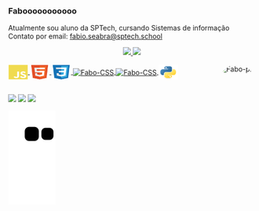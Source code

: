 ### Fabooooooooooo

Atualmente sou aluno da SPTech, cursando Sistemas de informação
<br>Contato por email: fabio.seabra@sptech.school

<div align="center">
  <a href="https://github.com/faboSPTech">
  <img height="180em" src="https://github-readme-stats.vercel.app/api?username=faboSPTech&show_icons=true&theme=dracula&include_all_commits=true&count_private=true"/>
  <img height="180em" src="https://github-readme-stats.vercel.app/api/top-langs/?username=faboSPTech&layout=compact&langs_count=7&theme=dracula"/>
</div>
 
 <div style="display: inline_block"><br>
  <img align="center" alt="Fabo-JS" height="30" width="40" src="https://raw.githubusercontent.com/devicons/devicon/master/icons/javascript/javascript-plain.svg">
  <img align="center" alt="Fabo-HTML" height="30" width="40" src="https://raw.githubusercontent.com/devicons/devicon/master/icons/html5/html5-original.svg">
  <img align="center" alt="Fabo-CSS" height="30" width="40" src="https://raw.githubusercontent.com/devicons/devicon/master/icons/css3/css3-original.svg">
  <img align="center" alt="Fabo-CSS" height="30" width="40" src="https://cdn.jsdelivr.net/gh/devicons/devicon/icons/rstudio/rstudio-original.svg"/>
  <img align="center" alt="Fabo-CSS" height="30" width="40" src="https://cdn.jsdelivr.net/gh/devicons/devicon/icons/kotlin/kotlin-original.svg" />
  <img align="center" alt="Fabo-Python" height="30" width="40" src="https://raw.githubusercontent.com/devicons/devicon/master/icons/python/python-original.svg">
  <img align="right" alt="Fabo-pic" height="150" style="border-radius:50px;" src="https://cdn.discordapp.com/attachments/492826791233191943/1038574076341538827/download20221106185848.png?width=676&height=676">
</div>
  
 ##
  
  <div>
  <a href="https://instagram.com/fabioozzz" target="_blank"><img src="https://img.shields.io/badge/-Instagram-%23E4405F?style=for-the-badge&logo=instagram&logoColor=white" target="_blank"></a>
  <a href = "mailto:fabiomoledo12@gmail.com"><img src="https://img.shields.io/badge/Gmail-D14836?style=for-the-badge&logo=gmail&logoColor=white" target="_blank"></a>
  <a href="https://www.linkedin.com/in/fabiomoledo" target="_blank"><img src="https://img.shields.io/badge/-LinkedIn-%230077B5?style=for-the-badge&logo=linkedin&logoColor=white" target="_blank"></a> 

  ![Snake animation](https://github.com/rafaballerini/rafaballerini/blob/output/github-contribution-grid-snake.svg)
  </div>
